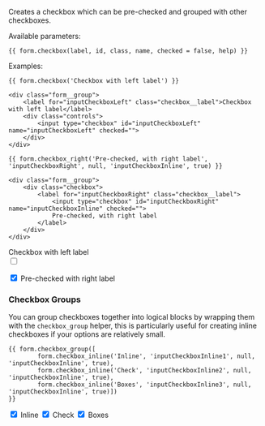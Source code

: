 Creates a checkbox which can be pre-checked and grouped with other checkboxes.

Available parameters:

	{{ form.checkbox(label, id, class, name, checked = false, help) }}

Examples:

	{{ form.checkbox('Checkbox with left label') }}

	<div class="form__group">
        <label for="inputCheckboxLeft" class="checkbox__label">Checkbox with left label</label>
        <div class="controls">
            <input type="checkbox" id="inputCheckboxLeft" name="inputCheckboxLeft" checked="">
        </div>
    </div>

    {{ form.checkbox_right('Pre-checked, with right label', 'inputCheckboxRight', null, 'inputCheckboxInline', true) }}

    <div class="form__group">
        <div class="checkbox">
            <label for="inputCheckboxRight" class="checkbox__label">
                <input type="checkbox" id="inputCheckboxRight" name="inputCheckboxInline" checked="">
                Pre-checked, with right label
            </label>
        </div>
    </div>

<form class="form--horizontal">
<div class="form__group">
    <label class="checkbox__label">Checkbox with left label</label>
    <div class="controls">
        <input type="checkbox" />
    </div>
</div>
</form>

<form class="form--horizontal">
<div class="form__group">
    <div class="checkbox">
        <label for="inputCheckboxRight" class="checkbox__label">
            <input type="checkbox" id="inputCheckboxRight" name="inputCheckboxInline" checked="">
            Pre-checked with right label
        </label>
    </div>
</div>
</form>

### Checkbox Groups

You can group checkboxes together into logical blocks by wrapping them with the `checkbox_group` helper, this is particularly useful for creating inline checkboxes if your options are relatively small.

    {{ form.checkbox_group([
            form.checkbox_inline('Inline', 'inputCheckboxInline1', null, 'inputCheckboxInline', true),
            form.checkbox_inline('Check', 'inputCheckboxInline2', null, 'inputCheckboxInline', true),
            form.checkbox_inline('Boxes', 'inputCheckboxInline3', null, 'inputCheckboxInline', true)]) 
    }}

<form class="form--horizontal">
<div class="form__group">
    <div class="checkbox">
        <label for="inputCheckboxInline1" class="checkbox--inline">
        <input type="checkbox" id="inputCheckboxInline1" name="inputCheckboxInline" checked="">
                Inline
        </label>
        <label for="inputCheckboxInline2" class="checkbox--inline">
        <input type="checkbox" id="inputCheckboxInline2" name="inputCheckboxInline" checked="">
                Check
        </label>
        <label for="inputCheckboxInline3" class="checkbox--inline">
        <input type="checkbox" id="inputCheckboxInline3" name="inputCheckboxInline" checked="">
                Boxes
        </label>
    </div>
</div>
</form>